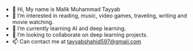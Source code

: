 - 👋 Hi, My name is Malik Muhammad Tayyab
- 👀 I’m interested in reading, music, video games, traveling, writing and movie watching.
- 🌱 I’m currently learning AI and deep learning.
- 💞️ I’m looking to collaborate on deep learning projects.
- 📫 Can contact me at tayyabshahid597@gmail.com

